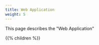 ```yaml
---
title: Web Application
weight: 5
---
```

This page describes the "Web Application"

{{% children  %}}
